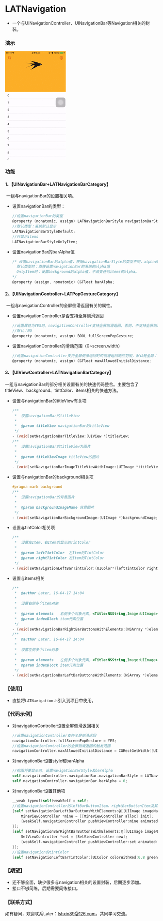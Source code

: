 # LATNavigation

* 一个与UINavigationController、UINavigationBar等Navigation相关的封装。

### 演示

![LATNavigation](LATNavigation.gif)

### 功能

#### 1、【UINavigationBar+LATNavigationBarCategory】

​	一组与navigationBar的设置相关项。

* 设置navigationBar的类型：

  ```objective-c
  //设置navigationBar的类型
  @property (nonatomic, assign) LATNavigationBarStyle navigationBarStyle;
  //默认类型：系统默认显示
  LATNavigationBarStyleDefault;
  //只显示items
  LATNavigationBarStyleOnlyItem;
  ```

* 设置navigationBar的barAlpha值

  ```objective-c
  /* 设置navigationBar的alpha值，根据navigationBarStyle的类型不同，alpha设置不同。
  	默认类型时：直接设置navigationBar的系统的alpha值
  	OnlyItem时：设置background的alpha值，不改变任何items的alpha。
  */
  @property (assign, nonatomic) CGFloat barAlpha;
  ```

#### 2、【UINavigationController+LATPopGestureCategory】

​	一组与navigationController的全屏侧滑返回有关的属性。

* 设置navigationController是否支持全屏侧滑返回

  ```objective-c
  //设置属性为YES时，navigationController支持全屏侧滑返回，否则，不支持全屏侧滑返回
  //默认：NO
  @property (nonatomic, assign) BOOL fullScreenPopGesture;
  ```

* 设置navigationController的滑动范围（0~screen.width）

  ```objective-c
  //设置navigationController支持全屏侧滑返回时的侧滑返回响应范围，默认是全屏：[UIScreen mainScreen].bounds.width。可设置任意(0 ~ [UIScreen mainScreen].bounds.width)的范围。
  @property (nonatomic, assign) CGFloat maxAllowedInitialDistance;
  ```

#### 3、【UIViewController+LATNavigationBarCategory】

​	一组与navigationBar的部分相关设置有关的快速代码整合。主要包含了titleView、background、tintColor、items相关的快速方法。

* 设置与navigationBar的titleView有关项

  ```objective-c
  /**
   *  设置navigationBar的titleView
   *
   *  @param titleView navigationBar的titleView
   */
  - (void)setNavigationBarTitleView:(UIView *)titleView;
  /**
   *  设置navigationBar的titleView为图片
   *
   *  @param titleViewImage titleView的图片
   */
  - (void)setNavigationBarImageTitleViewWithImage:(UIImage *)titleViewImage;
  ```

* 设置与navigationBar的background相关项

  ```objective-c
  #pragma mark background
  /**
   *  设置navigationBar的背景图片
   *
   *  @param backgroundImageName 背景图片
   */
  - (void)setNavigationBarBackgroundImage:(UIImage *)backgroundImage;
  ```

* 设置与tintColor相关项

  ```objective-c
  /**
   *  设置左Item、右Item的显示的TintColor
   *
   *  @param leftTintColor  左Item的TintColor
   *  @param rightTintColor 右Item的TintColor
   */
  - (void)setNavigationLeftBarTintColor:(UIColor*)leftTintColor rightBarTintColor:(UIColor*)rightTintColor;
  ```

* 设置与items相关

  ```objective-c
  /**
   *  @author Later, 16-04-17 14:04
   *
   *  设置右侧多个item对象
   *
   *  @param elements   右侧多个对象元素，<Title:NSString,Image:UIImage>
   *  @param indexBlock item元素位置
   */
  - (void)setNavigationBarRightBarButtonsWithElements:(NSArray *)elements rightBarButtonClickedBlock:(void(^)(NSInteger barButtonIndex))indexBlock;
  /**
   *  @author Later, 16-04-17 14:04
   *
   *  设置左侧多个item对象
   *
   *  @param elements   左侧多个对象元素，<Title:NSString,Image:UIImage>
   *  @param indexBlock item元素位置
   */
  - (void)setNavigationBarLeftBarButtonsWithElements:(NSArray *)elements leftBarButtonClickedBlock:(void(^)(NSInteger barButtonIndex))indexBlock;
  ```

### 【使用】

* 直接将`LATNavigation.h`引入到项目中使用。

### 【代码示例】

* 对navigationController设置全屏侧滑返回相关

  ```objective-c
  //设置navigationController支持全屏侧滑返回
  navigationController.fullScreenPopGesture = YES;
  //设置navigationController的全屏侧滑返回的触发范围
  navigationController.maxAllowedInitialDistance = CGRectGetWidth([UIScreen mainScreen].bounds)/2.f;
  ```

* 对navigationBar设置style和barAlpha

  ```objective-c
  //视图将要显示时，设置navigationBarStyle及barAlpha
  self.navigationController.navigationBar.navigationBarStyle = LATNavigationBarStyleOnlyItem;
  self.navigationController.navigationBar.barAlpha = 0;
  ```

* 对navigationBar设置其他项

  ```objective-c
  __weak typeof(self)weakSelf = self;
  //设置navigationController的leftBarButtonItem、rightBarButtonItem及其点击触发
  [self setNavigationBarLeftBarButtonsWithElements:@[[UIImage imageNamed:@"mine@3x.png"]] leftBarButtonClickedBlock:^(NSInteger barButtonIndex) {
      MineViewController *mine = [[MineViewController alloc] init];
      [weakSelf.navigationController pushViewController:mine animated:YES];
  }];
  [self setNavigationBarRightBarButtonsWithElements:@[[UIImage imageNamed:@"set@3x.png"]] rightBarButtonClickedBlock:^(NSInteger barButtonIndex) {
      SetViewController *set = [SetViewController new];
      [weakSelf.navigationController pushViewController:set animated:YES];
  }];
  //设置navigation的tintColor
  [self setNavigationLeftBarTintColor:[UIColor colorWithRed:0.8 green:0 blue:0 alpha:1] rightBarTintColor:[UIColor colorWithRed:0.8 green:0 blue:0 alpha:1]];
  ```



### 【期望】

* 还不够全面，缺少很多与navigation相关的设置封装，后期逐步添加。
* 接口不够简练，后期需要简练接口。



### 【联系方式】

如有疑问，欢迎联系Later：lshxin89@126.com。共同学习交流。

